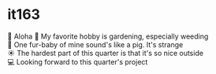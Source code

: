 # it163 <br />
:call_me_hand: Aloha
:seedling: My favorite hobby is gardening, especially weeding <br />
:pig_nose: One fur-baby of mine sound's like a pig. It's strange <br />
:sunny: The hardest part of this quarter is that it's so nice outside <br />
:computer: Looking forward to this quarter's project <br />
